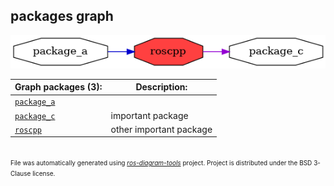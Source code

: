 <!--
File was automatically generated using 'ros-diagram-tools' project.
Project is distributed under the BSD 3-Clause license.
-->

## packages graph

[![roscpp](roscpp.png "roscpp")](roscpp.png)

| Graph packages (3): | Description: |
| ----------------------------------- | ------------ |
| [`package_a`](package_a.html) |  |
| [`package_c`](package_c.html) | important package |
| [`roscpp`](roscpp.html) | other important package |


</br>
<font size="1">
File was automatically generated using <a href="https://github.com/anetczuk/ros-diagram-tools"><i>ros-diagram-tools</i></a> project.
Project is distributed under the BSD 3-Clause license.
</font>
